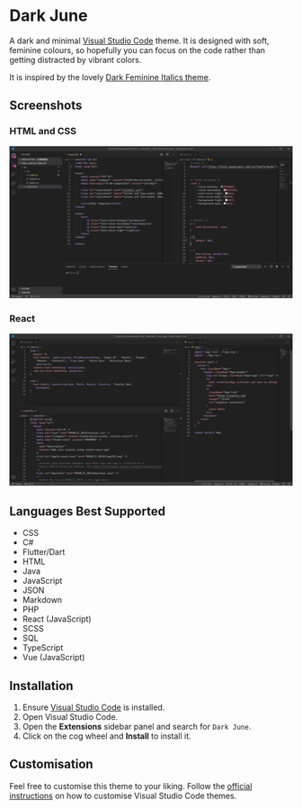 # Dark June

A dark and minimal [Visual Studio Code](https://code.visualstudio.com) theme. It is designed with soft, feminine colours, so hopefully you can focus on the code rather than getting distracted by vibrant colors.

It is inspired by the lovely [Dark Feminine Italics theme](https://marketplace.visualstudio.com/items?itemName=Charlotte.dark-feminine-italic).

## Screenshots

### HTML and CSS
![demo](./images/html-css.png)

### React
![demo](./images/react.png)

## Languages Best Supported

- CSS
- C#
- Flutter/Dart
- HTML
- Java
- JavaScript
- JSON
- Markdown
- PHP
- React (JavaScript)
- SCSS
- SQL
- TypeScript
- Vue (JavaScript)

## Installation

1. Ensure [Visual Studio Code](https://code.visualstudio.com) is installed.
2. Open Visual Studio Code.
3. Open the **Extensions** sidebar panel and search for `Dark June`.
4. Click on the cog wheel and **Install** to install it.

## Customisation

Feel free to customise this theme to your liking. Follow the [official instructions](https://code.visualstudio.com/docs/getstarted/themes#_customizing-a-color-theme) on how to customise Visual Studio Code themes.